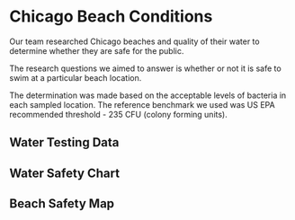 # Chicago Beach Conditions 

Our team researched Chicago beaches and quality of their water to determine whether they are safe for the public. 

The research questions we aimed to answer is whether or not it is safe to swim at a particular beach location. 

The determination was made based on the acceptable levels of bacteria in each sampled location. The reference benchmark we used was US EPA recommended threshold -  235 CFU (colony forming units). 

## Water Testing Data 


## Water Safety Chart


## Beach Safety Map
